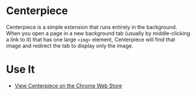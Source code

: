 # Centerpiece

Centerpiece is a simple extension that runs entirely in the background. When you open a page in a new background tab (usually by middle-clicking a link to it) that has one large `<img>` element, Centerpiece will find that image and redirect the tab to display only the image.

# Use It

- [View Centerpiece on the Chrome Web Store](https://chrome.google.com/webstore/detail/centerpiece/hmjpeegoabpjhopckbjdldffheamofig)
